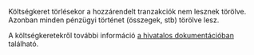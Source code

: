 Költségkeret törlésekor a hozzárendelt tranzakciók nem lesznek törölve. Azonban minden pénzügyi történet (összegek, stb) törölve lesz.

A költségkeretekről további információ [a hivatalos dokumentációban](https://firefly-iii.readthedocs.io/en/latest/concepts/budgets.html) található.